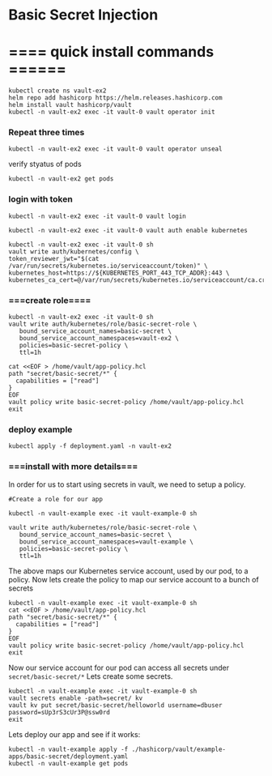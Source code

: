# Basic Secret Injection

# ==== quick install commands ======
```
kubectl create ns vault-ex2
helm repo add hashicorp https://helm.releases.hashicorp.com
helm install vault hashicorp/vault 
kubectl -n vault-ex2 exec -it vault-0 vault operator init
```
### Repeat three times
```
kubectl -n vault-ex2 exec -it vault-0 vault operator unseal
```
verify styatus of pods
```
kubectl -n vault-ex2 get pods
```
### login with token
```
kubectl -n vault-ex2 exec -it vault-0 vault login
````
```
kubectl -n vault-ex2 exec -it vault-0 vault auth enable kubernetes

kubectl -n vault-ex2 exec -it vault-0 sh
vault write auth/kubernetes/config \
token_reviewer_jwt="$(cat /var/run/secrets/kubernetes.io/serviceaccount/token)" \
kubernetes_host=https://${KUBERNETES_PORT_443_TCP_ADDR}:443 \
kubernetes_ca_cert=@/var/run/secrets/kubernetes.io/serviceaccount/ca.crt
```
### ===create role====
```
kubectl -n vault-ex2 exec -it vault-0 sh 
vault write auth/kubernetes/role/basic-secret-role \
   bound_service_account_names=basic-secret \
   bound_service_account_namespaces=vault-ex2 \
   policies=basic-secret-policy \
   ttl=1h
   
cat <<EOF > /home/vault/app-policy.hcl
path "secret/basic-secret/*" {
  capabilities = ["read"]
}
EOF
vault policy write basic-secret-policy /home/vault/app-policy.hcl
exit
```
### deploy example
```
kubectl apply -f deployment.yaml -n vault-ex2
```

### ===install with more details===




In order for us to start using secrets in vault, we need to setup a policy.


```
#Create a role for our app

kubectl -n vault-example exec -it vault-example-0 sh 

vault write auth/kubernetes/role/basic-secret-role \
   bound_service_account_names=basic-secret \
   bound_service_account_namespaces=vault-example \
   policies=basic-secret-policy \
   ttl=1h
```

The above maps our Kubernetes service account, used by our pod, to a policy.
Now lets create the policy to map our service account to a bunch of secrets


```
kubectl -n vault-example exec -it vault-example-0 sh
cat <<EOF > /home/vault/app-policy.hcl
path "secret/basic-secret/*" {
  capabilities = ["read"]
}
EOF
vault policy write basic-secret-policy /home/vault/app-policy.hcl
exit
```

Now our service account for our pod can access all secrets under `secret/basic-secret/*`
Lets create some secrets.


```
kubectl -n vault-example exec -it vault-example-0 sh 
vault secrets enable -path=secret/ kv
vault kv put secret/basic-secret/helloworld username=dbuser password=sUp3rS3cUr3P@ssw0rd
exit
```

Lets deploy our app and see if it works:

```
kubectl -n vault-example apply -f ./hashicorp/vault/example-apps/basic-secret/deployment.yaml
kubectl -n vault-example get pods
```
